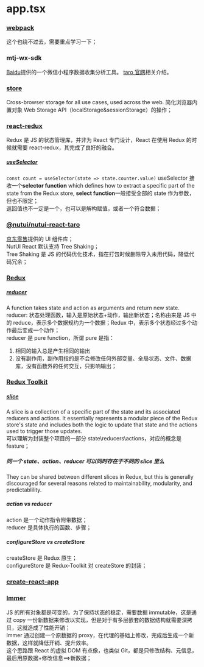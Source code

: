 # app.tsx

### [webpack](https://webpack.js.org/)

这个也绕不过去，需要重点学习一下；

### mtj-wx-sdk

[Baidu](https://mtj.baidu.com/static/userguide/book/chapter0/wechat.html)提供的一个微信小程序数据收集分析工具。
[taro 官网](https://docs.taro.zone/docs/report/)相关介绍。

### [store](https://github.com/marcuswestin/store.js)

Cross-browser storage for all use cases, used across the web.
简化浏览器内置对象 Web Storage API（localStorage&sessionStorage）的操作；

### [react-redux](https://github.com/reduxjs/react-redux?tab=readme-ov-file)

Redux 是 JS 的状态管理库，并非为 React 专门设计，React 在使用 Redux 的时候就需要 react-redux，其完成了良好的融合。

##### [useSelector](https://react-redux.js.org/api/hooks#useselector)

`const count = useSelector(state => state.counter.value)`
useSelector 接收一个**selector function** which defines how to extract a specific part of the state from the Redux store, **select function**一般接受全部的 state 作为参数，但也不限定；  
返回值也不一定是一个，也可以是解构赋值，或者一个符合数据；

### [@nutui/nutui-react-taro](https://github.com/jdf2e/nutui-react)

[京东零售](https://github.com/jdf2e)提供的 UI 组件库；  
NutUI React 默认支持 Tree Shaking；  
Tree Shaking 是 JS 的代码优化技术，指在打包时候删除导入未用代码，降低代码冗余；

### [Redux](https://redux.js.org/)

##### [reducer](https://redux.js.org/introduction/core-concepts)

A function takes state and action as arguments and return new state.  
reducer: 状态处理函数，输入是原始状态+动作，输出新状态；名称由来是 JS 中的 reduce，表示多个数据规约为一个数据；Redux 中，表示多个状态经过多个动作最后变成一个动作；  
reducer 是 pure function，所谓 pure 是指：

1. 相同的输入总是产生相同的输出
2. 没有副作用，副作用指的是不会修改任何外部变量、全局状态、文件、数据库，没有函数外的任何交互，只影响输出；

### [Redux Toolkit](https://redux-toolkit.js.org/)

##### [slice](https://redux-toolkit.js.org/api/createSlice)

A slice is a collection of a specific part of the state and its associated reducers and actions. It essentially represents a modular piece of the Redux store's state and includes both the logic to update that state and the actions used to trigger those updates.  
可以理解为封装整个项目的一部分 state\reducers\actions，对应的概念是 feature；

##### 同一个 state、action、reducer 可以同时存在于不同的 slice 里么

They can be shared between different slices in Redux, but this is generally discouraged for several reasons related to maintainability, modularity, and predictablility.

##### action vs reducer

action 是一个动作指令附带数据；  
reducer 是具体执行的函数、步骤；

##### configureStore vs createStore

createStore 是 Redux 原生；  
configureStore 是 Redux-Toolkit 对 createStore 的封装；

### [create-react-app](https://create-react-app.dev/)

### [Immer](https://immerjs.github.io/immer/)

JS 的所有对象都是可变的，为了保持状态的稳定，需要数据 immutable，这是通过 copy 一份新数据来修改以实现，但是对于有多层嵌套的数据结构就需要深拷贝，这就造成了性能开销；  
Immer 通过创建一个原数据的 proxy，在代理的基础上修改，完成后生成一个新数据，这样就降低开销、提升效率。  
这个思路跟 React 的虚拟 DOM 有点像，也类似 Git，都是只修改结构、元信息，最后用原数据+修改信息==>新数据；
